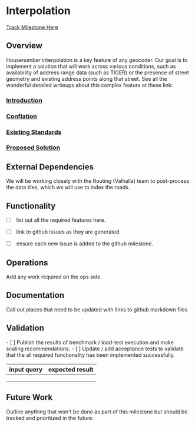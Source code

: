 # Interpolation

[Track Milestone Here](https://github.com/issues?utf8=%E2%9C%93&q=is%3Aopen+user%3Apelias+milestone%3A%22Interpolation%22)

## Overview

Housenumber interpolation is a key feature of any geocoder. Our goal is to implement a solution that will work across various 
conditions, such as availability of address range data (such as TIGER) or the presence of street geometry and existing address 
points along that street. See all the wonderful detailed writeups about this complex feature at these link:
 
### [Introduction](Interpolation/introduction.html)
### [Conflation](Interpolation/conflation.html)
### [Existing Standards](Interpolation/existing_standards.html)
### [Proposed Solution](Interpolation/design_doc.html)


## External Dependencies

We will be working closely with the Routing (Valhalla) team to post-process the data tiles, which we will use to index the roads.

## Functionality

- [ ] <TBD> list out all the required features here.
- [ ] <TBD> link to github issues as they are generated.
- [ ] <TBD> ensure each new issue is added to the github milestone.


## Operations

<TBD> Add any work required on the ops side.


## Documentation

<TBD> Call out places that need to be updated with links to github markdown files


## Validation

<TBD> 
- [ ] Publish the results of benchmark / load-test execution and make scaling recommendations.
- [ ] Update / add acceptance tests to validate that the all required functionality has been implemented successfully.

|input query|expected result|
|---|---|
| | |
| | |
| | |


## Future Work

<TBD> Outline anything that won't be done as part of this milestone but should be tracked and prioritized in the future.

